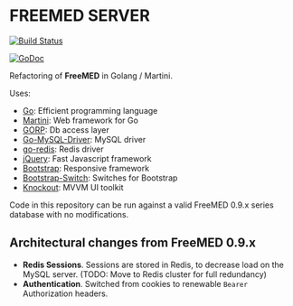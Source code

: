 # FREEMED SERVER

[![Build Status](https://secure.travis-ci.org/freemed/freemed-server.png)](http://travis-ci.org/freemed/freemed-server)

[![GoDoc](https://godoc.org/github.com/freemed/freemed-server?status.png)](https://godoc.org/github.com/freemed/freemed-server)

Refactoring of **FreeMED** in Golang / Martini.

Uses:

 * [Go](https://golang.org/): Efficient programming language
 * [Martini](http://martini.codegangsta.io/): Web framework for Go
 * [GORP](http://github.com/go-gorp/gorp): Db access layer
 * [Go-MySQL-Driver](http://github.com/go-sql-driver/mysql): MySQL driver
 * [go-redis](https://github.com/go-redis/redis): Redis driver
 * [jQuery](https://jquery.com): Fast Javascript framework
 * [Bootstrap](http://getbootstrap.com): Responsive framework
 * [Bootstrap-Switch](http://www.bootstrap-switch.org): Switches for Bootstrap
 * [Knockout](http://knockoutjs.com/): MVVM UI toolkit

Code in this repository can be run against a valid FreeMED 0.9.x series database with no modifications.

## Architectural changes from FreeMED 0.9.x

 * **Redis Sessions**. Sessions are stored in Redis, to decrease load on the MySQL server. (TODO: Move to Redis cluster for full redundancy)
 * **Authentication**. Switched from cookies to renewable ``Bearer`` Authorization headers.

